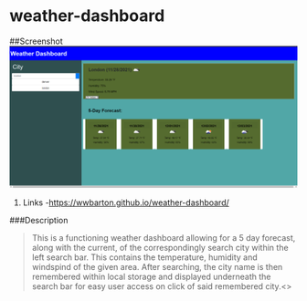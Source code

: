 # weather-dashboard

##Screenshot
![](assets\images\Dashboard-screenshot.png)

1. Links -https://wwbarton.github.io/weather-dashboard/

###Description

> This is a functioning weather dashboard allowing for a 5 day forecast, along with the current, of the correspondingly search city within the left search bar.
> This contains the temperature, humidity and windspind of the given area.
> After searching, the city name is then remembered within local storage and displayed underneath the search bar for easy user access on click of said remembered city.<>
